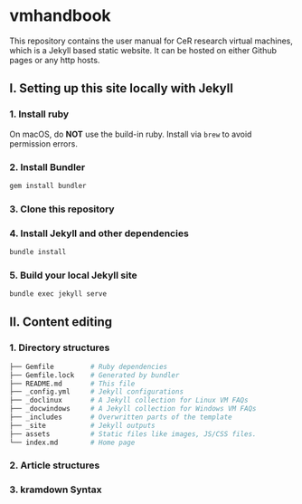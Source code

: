 # vmhandbook

This repository contains the user manual for CeR research virtual machines, which is a Jekyll based static website. It can be hosted on either Github pages or any http hosts.

## I. Setting up this site locally with Jekyll

### 1. Install ruby

On macOS, do **NOT** use the build-in ruby. Install via `brew` to avoid permission errors.

### 2. Install Bundler

```bash
gem install bundler
```

### 3. Clone this repository

### 4. Install Jekyll and other dependencies

```bash
bundle install
```

### 5. Build your local Jekyll site

```bash
bundle exec jekyll serve
```

## II. Content editing

### 1. Directory structures

```bash
├── Gemfile         # Ruby dependencies
├── Gemfile.lock    # Generated by bundler
├── README.md       # This file
├── _config.yml     # Jekyll configurations
├── _doclinux       # A Jekyll collection for Linux VM FAQs
├── _docwindows     # A Jekyll collection for Windows VM FAQs
├── _includes       # Overwritten parts of the template 
├── _site           # Jekyll outputs
├── assets          # Static files like images, JS/CSS files.
└── index.md        # Home page
```

### 2. Article structures


### 3. kramdown Syntax

